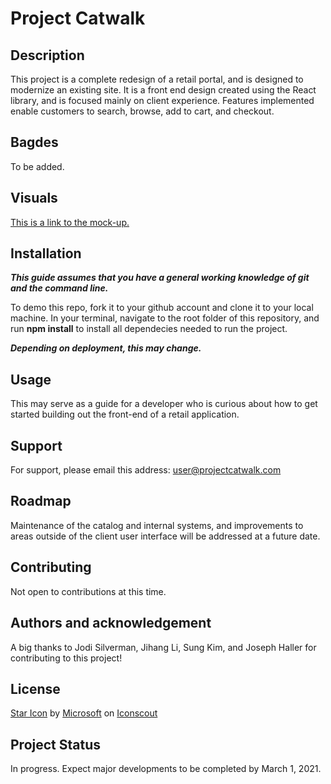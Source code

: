 # Project Catwalk

## Description

This project is a complete redesign of a retail portal, and is designed to modernize an existing site. It is a front end design created using the React library, and is focused mainly on client experience. Features implemented enable customers to search, browse, add to cart, and checkout.

## Bagdes

To be added.

## Visuals

[This is a link to the mock-up.](https://xd.adobe.com/view/e600dc0f-454c-44e3-5075-7872d04189ff-9031/?fullscreen)

## Installation

***This guide assumes that you have a general working knowledge of git and the command line.***

To demo this repo, fork it to your github account and clone it to your local machine. In your terminal, navigate to the root folder of this repository, and run **npm install** to install all dependecies needed to run the project.

***Depending on deployment, this may change.***

## Usage

This may serve as a guide for a developer who is curious about how to get started building out the front-end of a retail application.

## Support

For support, please email this address: user@projectcatwalk.com

## Roadmap

Maintenance of the catalog and internal systems, and improvements to areas outside of the client user interface will be addressed at a future date.

## Contributing

Not open to contributions at this time.

## Authors and acknowledgement

A big thanks to Jodi Silverman, Jihang Li, Sung Kim, and Joseph Haller for contributing to this project!

## License

<a href="https://iconscout.com/icons/star" target="_blank">Star Icon</a> by <a href="https://iconscout.com/contributors/fluent">Microsoft</a> on <a href="https://iconscout.com">Iconscout</a>

## Project Status

In progress. Expect major developments to be completed by March 1, 2021.
